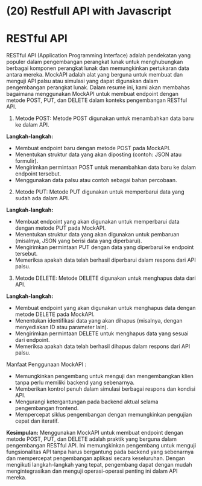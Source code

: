 # (20) Restfull API with Javascript

# RESTful API

RESTful API (Application Programming Interface) adalah pendekatan yang populer dalam pengembangan perangkat lunak untuk menghubungkan berbagai komponen perangkat lunak dan memungkinkan pertukaran data antara mereka. MockAPI adalah alat yang berguna untuk membuat dan menguji API palsu atau simulasi yang dapat digunakan dalam pengembangan perangkat lunak. Dalam resume ini, kami akan membahas bagaimana menggunakan MockAPI untuk membuat endpoint dengan metode POST, PUT, dan DELETE dalam konteks pengembangan RESTful API.

1. Metode POST:
   Metode POST digunakan untuk menambahkan data baru ke dalam API.

**Langkah-langkah:**

- Membuat endpoint baru dengan metode POST pada MockAPI.
- Menentukan struktur data yang akan diposting (contoh: JSON atau formulir).
- Mengirimkan permintaan POST untuk menambahkan data baru ke dalam endpoint tersebut.
- Menggunakan data palsu atau contoh sebagai bahan percobaan.

2. Metode PUT:
   Metode PUT digunakan untuk memperbarui data yang sudah ada dalam API.

**Langkah-langkah:**

- Membuat endpoint yang akan digunakan untuk memperbarui data dengan metode PUT pada MockAPI.
- Menentukan struktur data yang akan digunakan untuk pembaruan (misalnya, JSON yang berisi data yang diperbarui).
- Mengirimkan permintaan PUT dengan data yang diperbarui ke endpoint tersebut.
- Memeriksa apakah data telah berhasil diperbarui dalam respons dari API palsu.

3. Metode DELETE:
   Metode DELETE digunakan untuk menghapus data dari API.

**Langkah-langkah:**

- Membuat endpoint yang akan digunakan untuk menghapus data dengan metode DELETE pada MockAPI.
- Menentukan identifikasi data yang akan dihapus (misalnya, dengan menyediakan ID atau parameter lain).
- Mengirimkan permintaan DELETE untuk menghapus data yang sesuai dari endpoint.
- Memeriksa apakah data telah berhasil dihapus dalam respons dari API palsu.

Manfaat Penggunaan MockAPI :

- Memungkinkan pengembang untuk menguji dan mengembangkan klien tanpa perlu memiliki backend yang sebenarnya.
- Memberikan kontrol penuh dalam simulasi berbagai respons dan kondisi API.
- Mengurangi ketergantungan pada backend aktual selama pengembangan frontend.
- Mempercepat siklus pengembangan dengan memungkinkan pengujian cepat dan iteratif.

**Kesimpulan:**
Menggunakan MockAPI untuk membuat endpoint dengan metode POST, PUT, dan DELETE adalah praktik yang berguna dalam pengembangan RESTful API. Ini memungkinkan pengembang untuk menguji fungsionalitas API tanpa harus bergantung pada backend yang sebenarnya dan mempercepat pengembangan aplikasi secara keseluruhan. Dengan mengikuti langkah-langkah yang tepat, pengembang dapat dengan mudah mengintegrasikan dan menguji operasi-operasi penting ini dalam API mereka.
